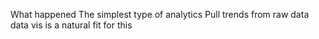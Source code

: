 What happened
The simplest type of analytics
Pull trends from raw data
data vis is a natural fit for this
